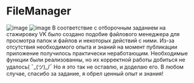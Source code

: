 # FileManager
![image](https://github.com/AntonTuritsyn/FileManager/assets/36898420/3c581ecf-2453-46ba-8fa0-2ea42bb2d9d1)
![image](https://github.com/AntonTuritsyn/FileManager/assets/36898420/a1f0c7d3-e4de-4364-adfa-819172a10f3e)
В соответствие с отборочным заданием на стажировку VK было создано подобие файлового менеджера для просмотра папок и файлов и некоторых действий с ними.
Из-за отсутствия необходимого опыта и знаний на момент публикации приложение получилось практически неработающим. Необходимые функции были реализованны, но их корректной работы добиться не удалось(
¯\_(ツ)_/¯
Но я это так не оставлю, и доделаю его. В любом случае, спасибо за задание, я обрел ценный опыт и знания!
